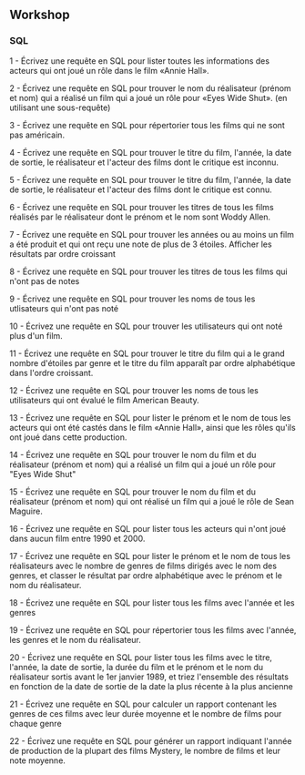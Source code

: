 ## Workshop
### SQL

1 - Écrivez une requête en SQL pour lister toutes les informations des acteurs qui ont joué un rôle dans le film «Annie Hall».

2 - Écrivez une requête en SQL pour trouver le nom du réalisateur (prénom et nom) qui a réalisé un film qui a joué un rôle pour «Eyes Wide Shut». (en utilisant une sous-requête)

3 - Écrivez une requête en SQL pour répertorier tous les films qui ne sont pas américain.

4 - Écrivez une requête en SQL pour trouver le titre du film, l'année, la date de sortie, le réalisateur et l'acteur des films dont le critique est inconnu.

5 - Écrivez une requête en SQL pour trouver le titre du film, l'année, la date de sortie, le réalisateur et l'acteur des films dont le critique est connu.

6 - Écrivez une requête en SQL pour trouver les titres de tous les films réalisés par le réalisateur dont le prénom et le nom sont Woddy Allen.

7 - Écrivez une requête en SQL pour trouver les années ou au moins un film a été produit et qui ont reçu une note de plus de 3 étoiles. Afficher les résultats par ordre croissant

8 - Écrivez une requête en SQL pour trouver les titres de tous les films qui n'ont pas de notes

9 - Écrivez une requête en SQL pour trouver les noms de tous les utlisateurs qui n'ont pas noté

10 - Écrivez une requête en SQL pour trouver les utilisateurs qui ont noté plus d'un film.

11 - Écrivez une requête en SQL pour trouver le titre du film qui a le grand nombre d'étoiles par genre et le titre du film apparaît par ordre alphabétique dans l'ordre croissant.

12 - Écrivez une requête en SQL pour trouver les noms de tous les utilisateurs qui ont évalué le film American Beauty.

13 - Écrivez une requête en SQL pour lister le prénom et le nom de tous les acteurs qui ont été castés dans le film «Annie Hall», ainsi que les rôles qu'ils ont joué dans cette production.

14 - Écrivez une requête en SQL pour trouver le nom du film et du réalisateur (prénom et nom) qui a réalisé un film qui a joué un rôle pour "Eyes Wide Shut"

15 - Écrivez une requête en SQL pour trouver le nom du film et du réalisateur (prénom et nom) qui ont réalisé un film qui a joué le rôle de Sean Maguire.

16 - Écrivez une requête en SQL pour lister tous les acteurs qui n'ont joué dans aucun film entre 1990 et 2000.

17 - Écrivez une requête en SQL pour lister le prénom et le nom de tous les réalisateurs avec le nombre de genres de films dirigés avec le nom des genres, et classer le résultat par ordre alphabétique avec le prénom et le nom du réalisateur.

18 - Écrivez une requête en SQL pour lister tous les films avec l'année et les genres

19 - Écrivez une requête en SQL pour répertorier tous les films avec l'année, les genres et le nom du réalisateur.

20 - Écrivez une requête en SQL pour lister tous les films avec le titre, l'année, la date de sortie, la durée du film et le prénom et le nom du réalisateur sortis avant le 1er janvier 1989, et triez l'ensemble des résultats en fonction de la date de sortie de la date la plus récente à la plus ancienne

21 - Écrivez une requête en SQL pour calculer un rapport contenant les genres de ces films avec leur durée moyenne et le nombre de films pour chaque genre

22 - Écrivez une requête en SQL pour générer un rapport indiquant l'année de production de la plupart des films Mystery, le nombre de films et leur note moyenne.

